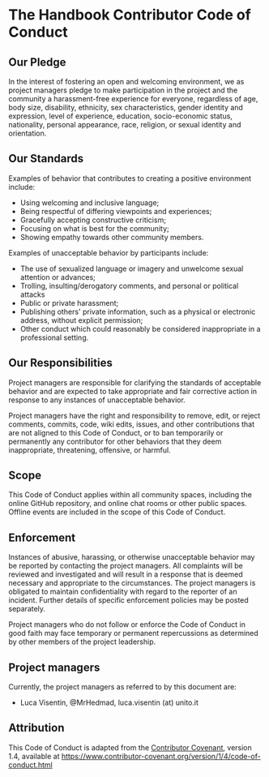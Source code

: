 # The Handbook Contributor Code of Conduct

## Our Pledge

In the interest of fostering an open and welcoming environment, we as
project managers pledge to make participation in the project and
the community a harassment-free experience for everyone, regardless of age, body
size, disability, ethnicity, sex characteristics, gender identity and expression,
level of experience, education, socio-economic status, nationality, personal
appearance, race, religion, or sexual identity and orientation.

## Our Standards

Examples of behavior that contributes to creating a positive environment
include:

* Using welcoming and inclusive language;
* Being respectful of differing viewpoints and experiences;
* Gracefully accepting constructive criticism;
* Focusing on what is best for the community;
* Showing empathy towards other community members.

Examples of unacceptable behavior by participants include:

* The use of sexualized language or imagery and unwelcome sexual attention or
  advances;
* Trolling, insulting/derogatory comments, and personal or political attacks
* Public or private harassment;
* Publishing others' private information, such as a physical or electronic
  address, without explicit permission;
* Other conduct which could reasonably be considered inappropriate in a
  professional setting.

## Our Responsibilities

Project managers are responsible for clarifying the standards of acceptable
behavior and are expected to take appropriate and fair corrective action in
response to any instances of unacceptable behavior.

Project managers have the right and responsibility to remove, edit, or
reject comments, commits, code, wiki edits, issues, and other contributions
that are not aligned to this Code of Conduct, or to ban temporarily or
permanently any contributor for other behaviors that they deem inappropriate,
threatening, offensive, or harmful.

## Scope

This Code of Conduct applies within all community spaces, including the online GitHub repository, and online chat rooms or other public spaces. Offline events are included in the scope of this Code of Conduct.

## Enforcement

Instances of abusive, harassing, or otherwise unacceptable behavior may be
reported by contacting the project managers. All
complaints will be reviewed and investigated and will result in a response that
is deemed necessary and appropriate to the circumstances. The project managers is
obligated to maintain confidentiality with regard to the reporter of an incident.
Further details of specific enforcement policies may be posted separately.

Project managers who do not follow or enforce the Code of Conduct in good
faith may face temporary or permanent repercussions as determined by other
members of the project leadership.

## Project managers

Currently, the project managers as referred to by this document are:
- Luca Visentin, @MrHedmad, luca.visentin (at) unito.it

## Attribution

This Code of Conduct is adapted from the [Contributor Covenant][homepage], version 1.4,
available at https://www.contributor-covenant.org/version/1/4/code-of-conduct.html

[homepage]: https://www.contributor-covenant.org